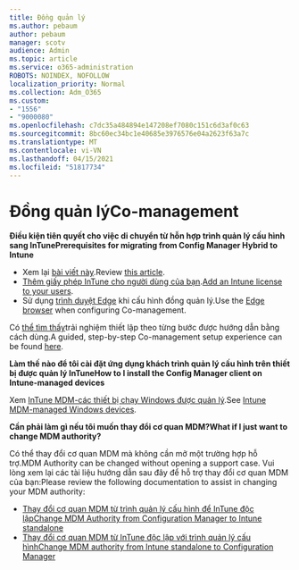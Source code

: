 ```yaml
---
title: Đồng quản lý
ms.author: pebaum
author: pebaum
manager: scotv
audience: Admin
ms.topic: article
ms.service: o365-administration
ROBOTS: NOINDEX, NOFOLLOW
localization_priority: Normal
ms.collection: Adm_O365
ms.custom:
- "1556"
- "9000080"
ms.openlocfilehash: c7dc35a484894e147208ef7080c151c6d3af0c63
ms.sourcegitcommit: 8bc60ec34bc1e40685e3976576e04a2623f63a7c
ms.translationtype: MT
ms.contentlocale: vi-VN
ms.lasthandoff: 04/15/2021
ms.locfileid: "51817734"
---
```

# <a name="co-management"></a><span data-ttu-id="e765c-102">Đồng quản lý</span><span class="sxs-lookup"><span data-stu-id="e765c-102">Co-management</span></span>

<span data-ttu-id="e765c-103">**Điều kiện tiên quyết cho việc di chuyển từ hỗn hợp trình quản lý cấu hình sang InTune**</span><span class="sxs-lookup"><span data-stu-id="e765c-103">**Prerequisites for migrating from Config Manager Hybrid to Intune**</span></span>

- <span data-ttu-id="e765c-104">Xem lại [bài viết này](https://docs.microsoft.com/mem/configmgr/mdm/understand/what-happened-to-hybrid).</span><span class="sxs-lookup"><span data-stu-id="e765c-104">Review [this article](https://docs.microsoft.com/mem/configmgr/mdm/understand/what-happened-to-hybrid).</span></span>
- <span data-ttu-id="e765c-105">[Thêm giấy phép InTune cho người dùng của bạn](https://docs.microsoft.com/mem/intune/fundamentals/licenses-assign).</span><span class="sxs-lookup"><span data-stu-id="e765c-105">[Add an Intune license to your users](https://docs.microsoft.com/mem/intune/fundamentals/licenses-assign).</span></span>
- <span data-ttu-id="e765c-106">Sử dụng [trình duyệt Edge](https://www.microsoft.com/edge) khi cấu hình đồng quản lý.</span><span class="sxs-lookup"><span data-stu-id="e765c-106">Use the [Edge browser](https://www.microsoft.com/edge) when configuring Co-management.</span></span>

<span data-ttu-id="e765c-107">Có [thể tìm thấy](https://admin.microsoft.com/AdminPortal/Home?#/modernonboarding/comanagesetupguide)trải nghiệm thiết lập theo từng bước được hướng dẫn bằng cách dùng.</span><span class="sxs-lookup"><span data-stu-id="e765c-107">A guided, step-by-step Co-management setup experience can be found [here](https://admin.microsoft.com/AdminPortal/Home?#/modernonboarding/comanagesetupguide).</span></span>

<span data-ttu-id="e765c-108">**Làm thế nào để tôi cài đặt ứng dụng khách trình quản lý cấu hình trên thiết bị được quản lý InTune**</span><span class="sxs-lookup"><span data-stu-id="e765c-108">**How to I install the Config Manager client on Intune-managed devices**</span></span>

<span data-ttu-id="e765c-109">Xem [InTune MDM-các thiết bị chạy Windows được quản lý](https://docs.microsoft.com/mem/configmgr/core/clients/deploy/deploy-clients-to-windows-computers#bkmk_mdm).</span><span class="sxs-lookup"><span data-stu-id="e765c-109">See [Intune MDM-managed Windows devices](https://docs.microsoft.com/mem/configmgr/core/clients/deploy/deploy-clients-to-windows-computers#bkmk_mdm).</span></span>

<span data-ttu-id="e765c-110">**Cần phải làm gì nếu tôi muốn thay đổi cơ quan MDM?**</span><span class="sxs-lookup"><span data-stu-id="e765c-110">**What if I just want to change MDM authority?**</span></span>

<span data-ttu-id="e765c-111">Có thể thay đổi cơ quan MDM mà không cần mở một trường hợp hỗ trợ.</span><span class="sxs-lookup"><span data-stu-id="e765c-111">MDM Authority can be changed without opening a support case.</span></span> <span data-ttu-id="e765c-112">Vui lòng xem lại các tài liệu hướng dẫn sau đây để hỗ trợ thay đổi cơ quan MDM của bạn:</span><span class="sxs-lookup"><span data-stu-id="e765c-112">Please review the following documentation to assist in changing your MDM authority:</span></span>

- [<span data-ttu-id="e765c-113">Thay đổi cơ quan MDM từ trình quản lý cấu hình để InTune độc lập</span><span class="sxs-lookup"><span data-stu-id="e765c-113">Change MDM Authority from Configuration Manager to Intune standalone</span></span>](https://docs.microsoft.com/mem/configmgr/mdm/understand/what-happened-to-hybrid)
- [<span data-ttu-id="e765c-114">Thay đổi cơ quan MDM từ InTune độc lập với trình quản lý cấu hình</span><span class="sxs-lookup"><span data-stu-id="e765c-114">Change MDM authority from Intune standalone to Configuration Manager</span></span>](https://docs.microsoft.com/mem/configmgr/mdm/understand/what-happened-to-hybrid)
